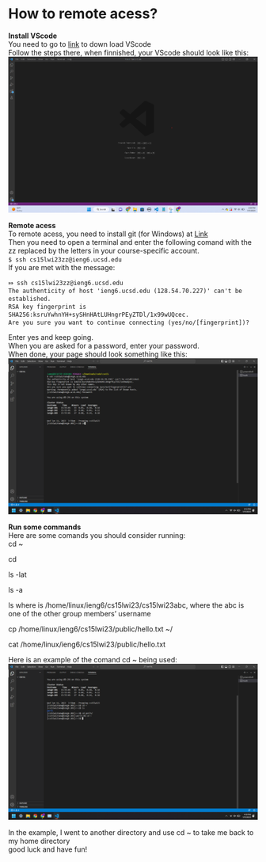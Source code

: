 # How to remote acess?
**Install VScode**  
You need to go to [link]( https://code.visualstudio.com/) to down load VScode    
Follow the steps there, when finnished, your VScode should look like this:     
![Image](cse15L1.png)

**Remote acess**  
To remote acess, you need to install git (for Windows) at [Link](https://gitforwindows.org/)   
Then you need to open a terminal and enter the following comand with the zz replaced by the letters in your course-specific account.     
`$ ssh cs15lwi23zz@ieng6.ucsd.edu`     
If you are met with the message:      
```
⤇ ssh cs15lwi23zz@ieng6.ucsd.edu     
The authenticity of host 'ieng6.ucsd.edu (128.54.70.227)' can't be established.     
RSA key fingerprint is SHA256:ksruYwhnYH+sySHnHAtLUHngrPEyZTDl/1x99wUQcec.      
Are you sure you want to continue connecting (yes/no/[fingerprint])?      
```     
Enter yes and keep going.     
When you are asked for a password, enter your password.    
When done, your page should look something like this:      
![Image](cse15L2.png)




**Run some commands**     
Here are some comands you should consider running:       
cd ~      

cd      

ls -lat      

ls -a      

ls <directory> where <directory> is /home/linux/ieng6/cs15lwi23/cs15lwi23abc, where the abc is one of the other group members’ username      
  
cp /home/linux/ieng6/cs15lwi23/public/hello.txt ~/      
  
cat /home/linux/ieng6/cs15lwi23/public/hello.txt          
     

Here is an example of the comand cd ~ being used:       
![Image](cse15L3.png)
  
  
  
In the example, I went to another directory and use cd ~ to take me back to my home directory      
good luck and have fun!

